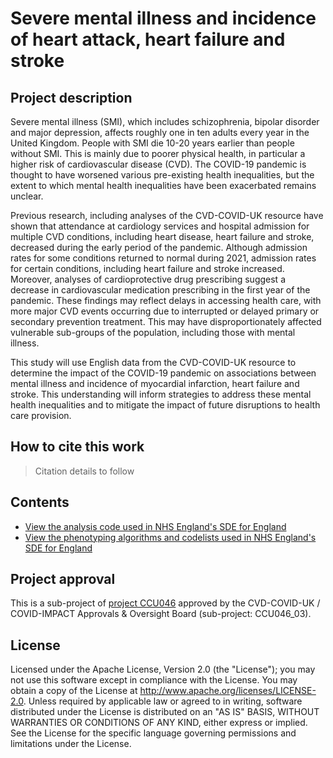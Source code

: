 # Severe mental illness and incidence of heart attack, heart failure and stroke

## Project description

Severe mental illness (SMI), which includes schizophrenia, bipolar disorder and major depression, affects roughly one in ten adults every year in the United Kingdom. People with SMI die 10-20 years earlier than people without SMI. This is mainly due to poorer physical health, in particular a higher risk of cardiovascular disease (CVD). The COVID-19 pandemic is thought to have worsened various pre-existing health inequalities, but the extent to which mental health inequalities have been exacerbated remains unclear.

Previous research, including analyses of the CVD-COVID-UK resource have shown that attendance at cardiology services and hospital admission for multiple CVD conditions, including heart disease, heart failure and stroke, decreased during the early period of the pandemic. Although admission rates for some conditions returned to normal during 2021, admission rates for certain conditions, including heart failure and stroke increased. Moreover, analyses of cardioprotective drug prescribing suggest a decrease in cardiovascular medication prescribing in the first year of the pandemic. These findings may reflect delays in accessing health care, with more major CVD events occurring due to interrupted or delayed primary or secondary prevention treatment. This may have disproportionately affected vulnerable sub-groups of the population, including those with mental illness.

This study will use English data from the CVD-COVID-UK resource to determine the impact of the COVID-19 pandemic on associations between mental illness and incidence of myocardial infarction, heart failure and stroke. This understanding will inform strategies to address these mental health inequalities and to mitigate the impact of future disruptions to health care provision.

## How to cite this work
> Citation details to follow

## Contents

* [View the analysis code used in NHS England's SDE for England](https://github.com/BHFDSC/CCU046_03/tree/main/code)
* [View the phenotyping algorithms and codelists used in NHS England's SDE for England](https://github.com/BHFDSC/CCU046_03/tree/main/phenotypes)

## Project approval

This is a sub-project of [project CCU046](https://github.com/BHFDSC/CCU046) approved by the CVD-COVID-UK / COVID-IMPACT Approvals & Oversight Board (sub-project: CCU046_03).

## License

Licensed under the Apache License, Version 2.0 (the "License"); you may not use this software except in compliance with the License. You may obtain a copy of the License at http://www.apache.org/licenses/LICENSE-2.0. Unless required by applicable law or agreed to in writing, software distributed under the License is distributed on an "AS IS" BASIS, WITHOUT WARRANTIES OR CONDITIONS OF ANY KIND, either express or implied. See the License for the specific language governing permissions and limitations under the License.
